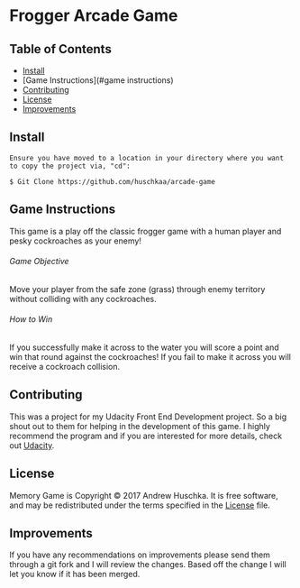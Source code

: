 # Frogger Arcade Game

## Table of Contents
* [Install](#install)
* [Game Instructions](#game instructions)
* [Contributing](#contributing)
* [License](#license)
* [Improvements](#improvements)

## Install
```
Ensure you have moved to a location in your directory where you want to copy the project via, "cd":

$ Git Clone https://github.com/huschkaa/arcade-game
```
## Game Instructions

This game is a play off the classic frogger game with a human player and pesky cockroaches as your enemy!

###### Game Objective
Move your player from the safe zone (grass) through enemy territory without colliding with any cockroaches.

###### How to Win
If you successfully make it across to the water you will score a point and win that round against the cockroaches! If you fail to make it across you will receive a cockroach collision.

## Contributing

This was a project for my Udacity Front End Development project. So a big shout out to them for helping in the development of this game. I highly recommend the program and if you are interested for more details, check out [Udacity](https://www.udacity.com/course/front-end-web-developer-nanodegree--nd001).

## License
Memory Game is Copyright © 2017 Andrew Huschka. It is free software, and may be redistributed under the terms specified in the [License](License.txt) file.

## Improvements
If you have any recommendations on improvements please send them through a git fork and I will review the changes. Based off the change I will let you know if it has been merged.
